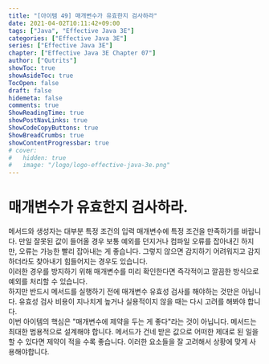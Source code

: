 ```yaml
---
title: "[아이템 49] 매개변수가 유효한지 검사하라"
date: 2021-04-02T10:11:42+09:00
tags: ["Java", "Effective Java 3E"]
categories: ["Effective Java 3E"]
series: ["Effective Java 3E"]
chapter: ["Effective Java 3E Chapter 07"]
author: ["Qutrits"]
showToc: true
showAsideToc: true
TocOpen: false
draft: false
hidemeta: false
comments: true
ShowReadingTime: true
showPostNavLinks: true
ShowCodeCopyButtons: true
ShowBreadCrumbs: true
showContentProgressbar: true
# cover:
#   hidden: true
#   image: "/logo/logo-effective-java-3e.png"
---
```

# 매개변수가 유효한지 검사하라.

메서드와 생성자는 대부분 특정 조건의 입력 매개변수에 특정 조건을 만족하기를 바랍니다. 만일 잘못된 값이 들어올 경우 보통 예외를 던지거나 컴파일 오류를 잡아내긴 하지만, 오류는 가능한 빨리 잡아내는 게 좋습니다. 그렇지 않으면 감지하기 어려워지고 감지하더라도 찾아내기 힘들어지는 경우도 있습니다.</br>
이러한 경우를 방지하기 위해 매개변수를 미리 확인한다면 즉각적이고 깔끔한 방식으로 예외를 처리할 수 있습니다.
</br>
하지만 반드시 메서드를 실행하기 전에 매개변수 유효성 검사를 해야하는 것만은 아닙니다. 유효성 검사 비용이 지나치게 높거나 실용적이지 않을 때는 다시 고려를 해봐야 합니다.</br>
이번 아이템의 핵심은 "매개변수에 제약을 두는 게 좋다"라는 것이 아닙니다. 메서드는 최대한 범용적으로 설계해야 합니다. 메서드가 건네 받은 값으로 어떠한 제대로 된 일을 할 수 있다면 제약이 적을 수록 좋습니다. 이러한 요소들을 잘 고려해서 상황에 맞게 사용해야합니다.
